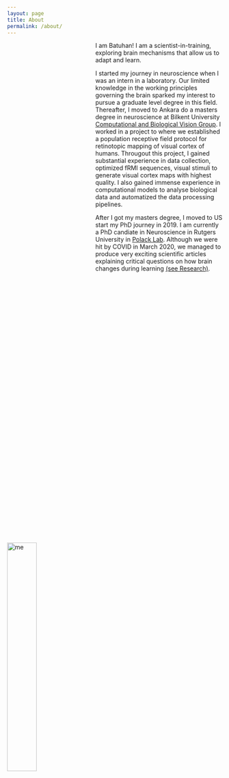 ```yaml
---
layout: page
title: About
permalink: /about/
---
```


<img src="profilepic.jpeg" alt="me" style="position:relative; top:30%; right:0%; margin-right: 20px;" height= "auto" width= "37%" align="left" />

I am Batuhan! I am a scientist-in-training, exploring brain mechanisms that allow us to adapt and learn.

I started my journey in neuroscience when I was an intern in a laboratory. Our limited knowledge in the working principles governing the brain sparked my interest to pursue a graduate level degree in this field. Thereafter, I moved to Ankara do a masters degree in neuroscience at Bilkent University <a href="http://web2.bilkent.edu.tr/vision/" target="_blank">Computational and Biological Vision Group</a>. I worked in a project to where we established a population receptive field protocol for retinotopic mapping of visual cortex of humans. Througout this project, I gained substantial experience in data collection, optimized fRMI sequences, visual stimuli to generate visual cortex maps with highest quality. I also gained immense experience in computational models to analyse biological data and automatized the data processing pipelines.

After I got my masters degree, I moved to US start my PhD journey in 2019. I am currently a PhD candiate in Neuroscience in Rutgers University in <a href="https://www.polacklab.org" target="_blank">Polack Lab</a>. Although we were hit by COVID in March 2020, we managed to produce very exciting scientific articles explaining critical questions on how brain changes during learning [(see Research)](/research).
